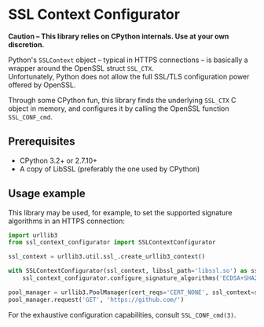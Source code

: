 # SSL Context Configurator

**Caution – This library relies on CPython internals. Use at your own discretion.**

Python's `SSLContext` object – typical in HTTPS connections – is basically a wrapper around the OpenSSL struct `SSL_CTX`.  
Unfortunately, Python does not allow the full SSL/TLS configuration power offered by OpenSSL.

Through some CPython fun, this library finds the underlying `SSL_CTX` C object in memory, and configures it by calling the OpenSSL function `SSL_CONF_cmd`.

## Prerequisites

- CPython 3.2+ or 2.7.10+
- A copy of LibSSL (preferably the one used by CPython)

## Usage example

This library may be used, for example, to set the supported signature algorithms in an HTTPS connection:

```python
import urllib3
from ssl_context_configurator import SSLContextConfigurator

ssl_context = urllib3.util.ssl_.create_urllib3_context()

with SSLContextConfigurator(ssl_context, libssl_path='libssl.so') as ssl_context_configurator:
    ssl_context_configurator.configure_signature_algorithms('ECDSA+SHA256')

pool_manager = urllib3.PoolManager(cert_reqs='CERT_NONE', ssl_context=ssl_context)
pool_manager.request('GET', 'https://github.com/')
```

For the exhaustive configuration capabilities, consult `SSL_CONF_cmd(3)`.
